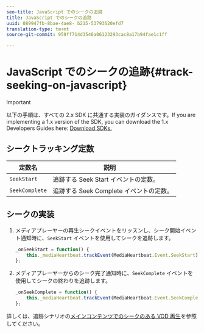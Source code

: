 ```yaml
---
seo-title: JavaScript でのシークの追跡
title: JavaScript でのシークの追跡
uuid: 089947fb-8bae-4ae8- b215-53793620efd7
translation-type: tm+mt
source-git-commit: 959ff714d3546a06123293cac8a17b94fae1c1ff

---
```



# JavaScript でのシークの追跡{#track-seeking-on-javascript}

>[!IMPORTANT]
>
>以下の手順は、すべての 2.x SDK に共通する実装のガイダンスです。If you are implementing a 1.x version of the SDK, you can download the 1.x Developers Guides here: [Download SDKs.](../../../sdk-implement/download-sdks.md)

## シークトラッキング定数

| 定数名 | 説明     |
|---|---|
| `SeekStart` | 追跡する Seek Start イベントの定数。 |
| `SeekComplete` | 追跡する Seek Complete イベントの定数。 |

## シークの実装

1. メディアプレーヤーの再生シークイベントをリッスンし、シーク開始イベント通知時に、`SeekStart` イベントを使用してシークを追跡します。

   ```js
   _onSeekStart = function() { 
       this._mediaHeartbeat.trackEvent(MediaHeartbeat.Event.SeekStart); 
   };
   ```

1. メディアプレーヤーからのシーク完了通知時に、`SeekComplete` イベントを使用してシークの終わりを追跡します。

   ```js
   _onSeekComplete = function() { 
       this._mediaHeartbeat.trackEvent(MediaHeartbeat.Event.SeekComplete); 
   };
   ```

詳しくは、追跡シナリオの[メインコンテンツでのシークのある VOD 再生](../../../sdk-implement/tracking-scenarios/vod-seeking.md)を参照してください。
